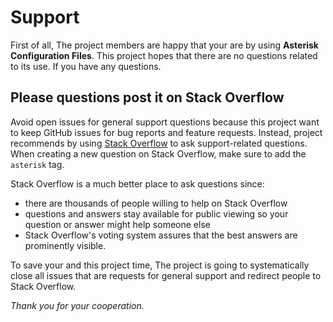 # Support

First of all, The project members are happy that your are by using **Asterisk Configuration Files**.
This project hopes that there are no questions related to its use.
If you have any questions.

## Please questions post it on Stack Overflow

Avoid open issues for general support questions because this project want to keep GitHub
issues for bug reports and feature requests. Instead, project recommends by using [Stack
Overflow](https://stackoverflow.com/questions/tagged/asterisk) to ask
support-related questions. When creating a new question on Stack Overflow, make
sure to add the `asterisk` tag.

Stack Overflow is a much better place to ask questions since:

- there are thousands of people willing to help on Stack Overflow
- questions and answers stay available for public viewing so your
  question or answer might help someone else
- Stack Overflow's voting system assures that the best answers are prominently
  visible.

To save your and this project time, The project is going to systematically close all issues that are
requests for general support and redirect people to Stack Overflow.

_Thank you for your cooperation._
